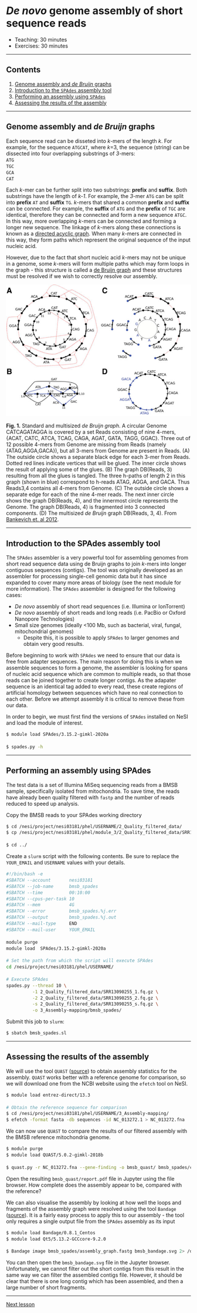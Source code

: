 # *De novo* genome assembly of short sequence reads

* Teaching: 30 minutes
* Exercises: 30 minutes

---

## Contents

1. [Genome assembly and *de Bruijn* graphs](#genome-assembly-and-de-bruijn-graphs)
1. [Introduction to the `SPAdes` assembly tool](#introduction-to-the-spades-assembly-tool)
1. [Performing an assembly using `SPAdes`](#performing-an-assembly-using-spades)
1. [Assessing the results of the assembly](#assessing-the-results-of-the-assembly)

---

## Genome assembly and *de Bruijn* graphs

Each sequence read can be disseted into *k*-mers of the length *k*. For example, for the sequence `ATGCAT`, where *k*=3, the sequence (string) can be dissected into four overlapping substrings of *3*-mers: 
<br>`ATG` 
<br>`TGC` 
<br>`GCA` 
<br>`CAT`

Each *k*-mer can be further split into two substrings: **prefix** and **suffix**. Both substrings have the length of *k-1*. For example, the *3*-mer `ATG` can be split into **prefix** `AT` and **suffix** `TG`. *k*-mers that shared a common **prefix** and **suffix** can be connected. For example, the **suffix** of `ATG` and the **prefix** of `TGC` are identical, therefore they can be connected and form a new sequence `ATGC`. In this way, more overlapping *k*-mers can be connected and forming a longer new sequence. The linkage of *k*-mers along these connections is known as a [directed acyclic graph](https://en.wikipedia.org/wiki/Directed_acyclic_graph). When many *k*-mers are connected in this way, they form paths which represent the original sequence of the input nucleic acid. 

However, due to the fact that short nucleic acid *k*-mers may not be unique in a genome, some *k*-mers will form multiple paths which may form loops in the graph - this structure is called a [de Bruijn graph](https://en.wikipedia.org/wiki/De_Bruijn_graph) and these structures must be resolved if we wish to correctly resolve our assembly.

![](../img/03_debruijn_graph.png)

**Fig. 1.** Standard and multisized *de Bruijn graph*. A circular Genome CATCAGATAGGA is covered by a set Reads consisting of nine 4-mers, {ACAT, CATC, ATCA, TCAG, CAGA, AGAT, GATA, TAGG, GGAC}. Three out of 12 possible 4-mers from Genome are missing from Reads (namely {ATAG,AGGA,GACA}), but all 3-mers from Genome are present in Reads. (A) The outside circle shows a separate black edge for each 3-mer from Reads. Dotted red lines indicate vertices that will be glued. The inner circle shows the result of applying some of the glues. (B) The graph DB(Reads, 3) resulting from all the glues is tangled. The three h-paths of length 2 in this graph (shown in blue) correspond to h-reads ATAG, AGGA, and GACA. Thus Reads3,4 contains all 4-mers from Genome. (C) The outside circle shows a separate edge for each of the nine 4-mer reads. The next inner circle shows the graph DB(Reads, 4), and the innermost circle represents the Genome. The graph DB(Reads, 4) is fragmented into 3 connected components. (D) The multisized *de Bruijn* graph DB(Reads, 3, 4). From [Bankevich et. al 2012](https://dx.doi.org/10.1089%2Fcmb.2012.0021).
 
---

## Introduction to the SPAdes assembly tool

The `SPAdes` assembler is a very powerful tool for assembling genomes from short read sequence data using de Bruijn graphs to join *k*-mers into longer contiguous sequences (contigs). The tool was originally developed as an assembler for processing single-cell genomic data but it has since expanded to cover many more areas of biology (see the next module for more information). The `SPAdes` assembler is designed for the following cases:

* *De novo* assembly of short read sequences (i.e. Illumina or IonTorrent)
* *De novo* assembly of short reads and long reads (i.e. PacBio or Oxford Nanopore Technologies)
* Small size genomes (ideally <100 Mb, such as bacterial, viral, fungal, mitochondrial genomes)
  * Despite this, it is possible to apply `SPAdes` to larger genomes and obtain very good results.

Before beginning to work with `SPAdes` we need to ensure that our data is free from adapter sequences. The main reason for doing this is when we assemble sequences to form a genome, the assembler is looking for spans of nucleic acid sequence which are common to multiple reads, so that those reads can be joined together to create longer contigs. As the adapater sequence is an identical tag added to every read, these create regions of artificial homology between sequences which have no real connection to each other. Before we attempt assembly it is critical to remove these from our data.

In order to begin, we must first find the versions of `SPAdes` installed on NeSI and load the module of interest.

```bash
$ module load SPAdes/3.15.2-gimkl-2020a

$ spades.py -h
```

---

## Performing an assembly using SPAdes

The test data is a set of Illumina MiSeq sequencing reads from a BMSB sample, specifically isolated from mitochondria. To save time, the reads have already been quality filtered with `fastp` and the number of reads reduced to speed up analysis.

Copy the BMSB reads to your SPAdes working directory

```bash
$ cd /nesi/project/nesi03181/phel/USERNAME/2_Quality_filtered_data/
$ cp /nesi/project/nesi03181/phel/module_3/2_Quality_filtered_data/SRR13090255_*.fq.gz ./

$ cd ../
```

Create a `slurm` script with the following contents. Be sure to replace the `YOUR_EMAIL` and `USERNAME` values with your details.

```bash
#!/bin/bash -e
#SBATCH --account       nesi03181
#SBATCH --job-name      bmsb_spades
#SBATCH --time          00:10:00
#SBATCH --cpus-per-task 10
#SBATCH --mem           4G
#SBATCH --error         bmsb_spades.%j.err
#SBATCH --output        bmsb_spades.%j.out
#SBATCH --mail-type     END
#SBATCH --mail-user     YOUR_EMAIL

module purge
module load  SPAdes/3.15.2-gimkl-2020a

# Set the path from which the script will execute SPAdes
cd /nesi/project/nesi03181/phel/USERNAME/

# Execute SPAdes
spades.py --thread 10 \
          -1 2_Quality_filtered_data/SRR13090255_1.fq.gz \
          -2 2_Quality_filtered_data/SRR13090255_2.fq.gz \
          -s 2_Quality_filtered_data/SRR13090255_s.fq.gz \
          -o 3_Assembly-mapping/bmsb_spades/ 
```
Submit this job to `slurm`:

```bash
$ sbatch bmsb_spades.sl
```

---

## Assessing the results of the assembly

We will use the tool `QUAST` ([source](http://bioinf.spbau.ru/quast)) to obtain assembly statistics for the assembly. `QUAST` works better with a reference genome for comparison, so we will download one from the NCBI website using the `efetch` tool on NeSI.

```bash
$ module load entrez-direct/13.3

# Obtain the reference sequence for comparison
$ cd /nesi/project/nesi03181/phel/USERNAME/3_Assembly-mapping/
$ efetch -format fasta -db sequences -id NC_013272.1 > NC_013272.fna
```

We can now use `QUAST` to compare the results of our filtered assembly with the BMSB reference mitochondria genome.

```bash
$ module purge
$ module load QUAST/5.0.2-gimkl-2018b

$ quast.py -r NC_013272.fna --gene-finding -o bmsb_quast/ bmsb_spades/contigs.fasta
```

Open the resulting `bmsb_quast/report.pdf` file in Jupyter using the file browser. How complete does the assembly appear to be, compared with the reference?

We can also visualise the assembly by looking at how well the loops and fragments of the assembly graph were resolved using the tool `Bandage` ([source](https://rrwick.github.io/Bandage/)). It is a fairly easy process to apply this to our assembly - the tool only requires a single output file from the `SPAdes` assembly as its input

```bash
$ module load Bandage/0.8.1_Centos
$ module load Qt5/5.13.2-GCCcore-9.2.0

$ Bandage image bmsb_spades/assembly_graph.fastg bmsb_bandage.svg 2> /dev/null
```

You can then open the `bmsb_bandage.svg` file in the Jupyter browser. Unfortunately, we cannot filter out the short contigs from this result in the same way we can filter the assembled contigs file. However, it should be clear that there is one long contig which has been assembled, and then a large number of short fragments.

---

[Next lesson](06-assembly-choices.md)
